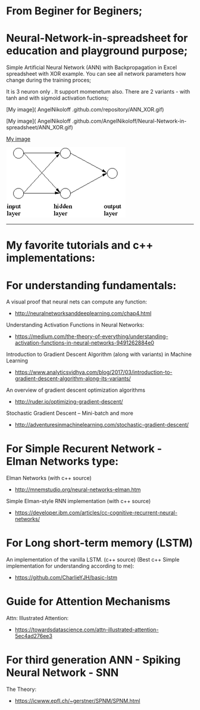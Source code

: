 # From Beginer for Beginers;

# Neural-Network-in-spreadsheet for education and playground purpose;

Simple Artificial Neural Network (ANN) with Backpropagation in Excel spreadsheet with XOR example.
You can see all network parameters how change during the training proces;

It is 3 neuron only .
It support momenetum also.
There are 2 variants - with tanh and with sigmoid activation fuctions;

[My image]( AngelNikoloff .github.com/repository/ANN_XOR.gif)

[My image]( AngelNikoloff .github.com/AngelNikoloff/Neural-Network-in-spreadsheet/ANN_XOR.gif)

[My image]( https://github.com/AngelNikoloff/Neural-Network-in-spreadsheet/ANN_XOR.gif)

![Screenshot](ANN_XOR.gif)


******


# My favorite tutorials and c++ implementations:

# For understanding fundamentals:

A visual proof that neural nets can compute any function:

  - http://neuralnetworksanddeeplearning.com/chap4.html
  
Understanding Activation Functions in Neural Networks:

  - https://medium.com/the-theory-of-everything/understanding-activation-functions-in-neural-networks-9491262884e0

Introduction to Gradient Descent Algorithm (along with variants) in Machine Learning

  - https://www.analyticsvidhya.com/blog/2017/03/introduction-to-gradient-descent-algorithm-along-its-variants/

An overview of gradient descent optimization algorithms

  - http://ruder.io/optimizing-gradient-descent/

Stochastic Gradient Descent – Mini-batch and more

  - http://adventuresinmachinelearning.com/stochastic-gradient-descent/

# For Simple Recurent Network - Elman Networks type:

Elman Networks (with c++ source) 

  - http://mnemstudio.org/neural-networks-elman.htm
  
Simple Elman-style RNN implementation (with c++ source) 

  - https://developer.ibm.com/articles/cc-cognitive-recurrent-neural-networks/
  
  
 # For Long short-term memory (LSTM)
 
An implementation of the vanilla LSTM. (c++ source) (Best c++ Simple implementation for understanding according to me):

  - https://github.com/CharlieYJH/basic-lstm
  
  # Guide for Attention Mechanisms
  
  Attn: Illustrated Attention:
  
  - https://towardsdatascience.com/attn-illustrated-attention-5ec4ad276ee3
  
  # For third generation ANN - Spiking Neural Network - SNN
  
  The Theory:
  
   - https://icwww.epfl.ch/~gerstner/SPNM/SPNM.html
